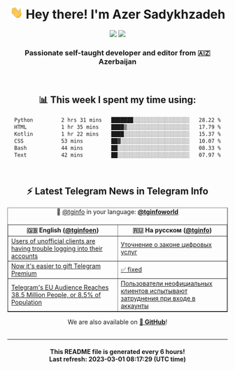 <div align="center">
	<div>
		<h1>
      <img src="./assets/hi.gif" width="30px"> Hey there! I'm Azer Sadykhzadeh
    </h1>
    <img height="18" src="https://komarev.com/ghpvc/?username=sadykhzadeh&label=Views&color=2081c1&style=flat-square" />
		<a href="https://wakatime.com/@Azer"> <img height="18" src="https://wakatime.com/badge/user/f80ae27a-c328-426f-a381-bc84136e2dd6.svg" /> </a>
    <h3>
      Passionate self-taught developer and editor from 🇦🇿 Azerbaijan
    </h3>
  </div>
  <br>

<h2>📊 This week I spent my time using:</h2>

<!--START_SECTION:waka-->

```text
Python         2 hrs 31 mins   ███████░░░░░░░░░░░░░░░░░░   28.22 %
HTML           1 hr 35 mins    ████▒░░░░░░░░░░░░░░░░░░░░   17.79 %
Kotlin         1 hr 22 mins    ████░░░░░░░░░░░░░░░░░░░░░   15.37 %
CSS            53 mins         ██▓░░░░░░░░░░░░░░░░░░░░░░   10.07 %
Bash           44 mins         ██░░░░░░░░░░░░░░░░░░░░░░░   08.33 %
Text           42 mins         ██░░░░░░░░░░░░░░░░░░░░░░░   07.97 %
```

<!--END_SECTION:waka-->

<br>

<h2>⚡️ Latest Telegram News in Telegram Info</h2>
  <table border>
		<tr>
			<th width="50%">🇬🇧 English (<a href="https://t.me/tginfoen">@tginfoen</a>)</th>
			<th>🇷🇺 На русском (<a href="https://t.me/tginfo">@tginfo</a>)</th>
		</tr>
		<caption>🚩 <a href="https://t.me/tginfo">@tginfo</a> in your language: <a href="https://t.me/tginfoworld"><b>@tginfoworld</b></a><caption/>
  <tr><td><a href="https://t.me/tginfoen/1617">Users of unofficial clients are having trouble logging into their accounts</a></td>
    <td><a href="https://t.me/tginfo/3607">Уточнение о законе цифровых услуг</a></td></tr><tr><td><a href="https://t.me/tginfoen/1616">Now it's easier to gift Telegram Premium</a></td>
    <td><a href="https://t.me/tginfo/3606">✅ fixed </a></td></tr><tr><td><a href="https://t.me/tginfoen/1615">Telegram's EU Audience Reaches 38.5 Million People, or 8.5% of Population</a></td>
    <td><a href="https://t.me/tginfo/3605">Пользователи неофициальных клиентов испытывают затруднения при входе в аккаунты</a></td></tr>
</table>
We are also available on <a href="https://github.com/tginfo"><b>🐙 GitHub</b></a>!
</div>

<br>
<hr>
<h4 align="center">This README file is generated <b>every 6 hours</b>!</br>Last refresh: <b>2023-03-01 08:17:29 (UTC time)</b></h4>
